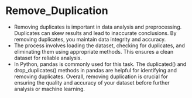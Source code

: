 # Remove_Duplication
- Removing duplicates is important in data analysis and preprocessing. Duplicates can skew results and lead to inaccurate conclusions. By removing duplicates, you maintain data integrity and accuracy. 
- The process involves loading the dataset, checking for duplicates, and eliminating them using appropriate methods. This ensures a clean dataset for reliable analysis. 
- In Python, pandas is commonly used for this task. The duplicated() and drop_duplicates() methods in pandas are helpful for identifying and removing duplicates. Overall, removing duplication is crucial for ensuring the quality and accuracy of your dataset before further analysis or machine learning.
